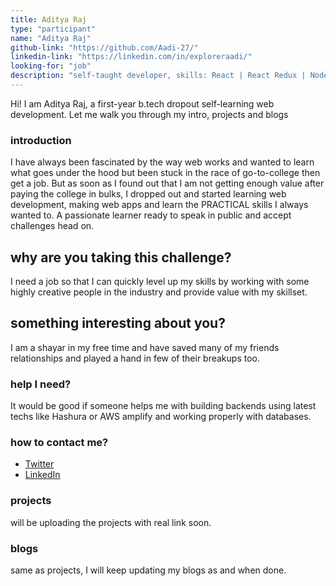 ```yaml
---
title: Aditya Raj
type: "participant"
name: "Aditya Raj"
github-link: "https://github.com/Aadi-27/"
linkedin-link: "https://linkedin.com/in/exploreraadi/"
looking-for: "job"
description: "self-taught developer, skills: React | React Redux | Node.js | Express | Figma"
---
```


Hi! I am Aditya Raj, a first-year b.tech dropout self-learning web development. Let me walk you through my intro, projects and blogs 

### introduction

I have always been fascinated by the way web works and wanted to learn what goes under the hood but been stuck in the race of go-to-college then get a job. But as soon as I found out that I am not getting enough value after paying the college in bulks, I dropped out and started learning web development, making web apps and learn the PRACTICAL skills I always wanted to. A passionate learner ready to speak in public and accept challenges head on.  

## why are you taking this challenge?

I need a job so that I can quickly level up my skills by working with some highly creative people in the industry and provide value with my skillset.

## something interesting about you?

I am a shayar in my free time and have saved many of my friends relationships and played a hand in few of their breakups too.

### help I need?

It would be good if someone helps me with building backends using latest techs like Hashura or AWS amplify and working properly with databases.

### how to contact me?

- [Twitter](https://twitter.com/ExplorerAadi/)
- [LinkedIn](https://www.linkedin.com/in/exploreraadi/)

### projects

will be uploading the projects with real link soon.

### blogs

same as projects, I will keep updating my blogs as and when done.

